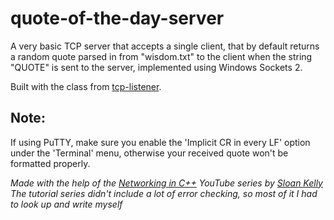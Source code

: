 # quote-of-the-day-server

A very basic TCP server that accepts a single client, that by default returns a random quote parsed in from "wisdom.txt" to the client when the string "QUOTE" is sent to the server, implemented using Windows Sockets 2.

Built with the class from [tcp-listener](https://github.com/molnar-david/tcp-listener).

## Note:

If using PuTTY, make sure you enable the 'Implicit CR in every LF' option under the 'Terminal' menu, otherwise your received quote won't be formatted properly.

*Made with the help of the [Networking in C++](https://www.youtube.com/playlist?list=PLZo2FfoMkJeEogzRXEJeTb3xpA2RAzwCZ) YouTube series by [Sloan Kelly](https://www.youtube.com/c/sloankelly)*  
*The tutorial series didn't include a lot of error checking, so most of it I had to look up and write myself*
